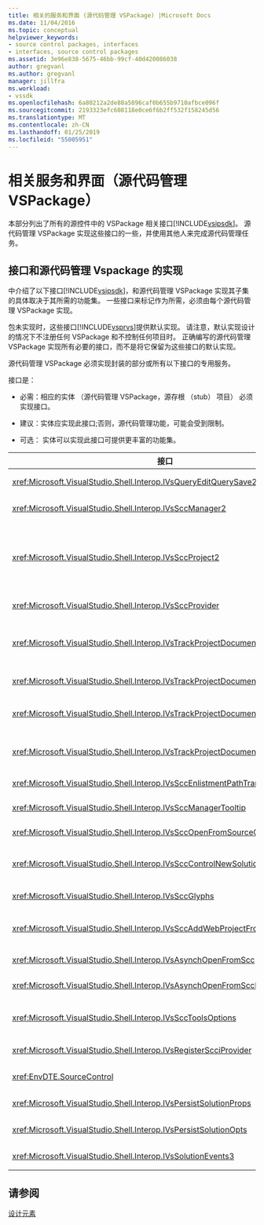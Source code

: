 ```yaml
---
title: 相关的服务和界面 (源代码管理 VSPackage) |Microsoft Docs
ms.date: 11/04/2016
ms.topic: conceptual
helpviewer_keywords:
- source control packages, interfaces
- interfaces, source control packages
ms.assetid: 3e96e838-5675-46bb-99cf-40d420086038
author: gregvanl
ms.author: gregvanl
manager: jillfra
ms.workload:
- vssdk
ms.openlocfilehash: 6a80212a2de88a5896caf0b655b9710afbce096f
ms.sourcegitcommit: 2193323efc608118e0ce6f6b2ff532f158245d56
ms.translationtype: MT
ms.contentlocale: zh-CN
ms.lasthandoff: 01/25/2019
ms.locfileid: "55005951"
---
```

# <a name="related-services-and-interfaces-source-control-vspackage"></a>相关服务和界面（源代码管理 VSPackage）
本部分列出了所有的源控件中的 VSPackage 相关接口[!INCLUDE[vsipsdk](../../extensibility/includes/vsipsdk_md.md)]。 源代码管理 VSPackage 实现这些接口的一些，并使用其他人来完成源代码管理任务。  
  
## <a name="interfaces-implemented-by-and-for-source-control-vspackages"></a>接口和源代码管理 Vspackage 的实现  
 中介绍了以下接口[!INCLUDE[vsipsdk](../../extensibility/includes/vsipsdk_md.md)]，和源代码管理 VSPackage 实现其子集的具体取决于其所需的功能集。 一些接口来标记作为所需，必须由每个源代码管理 VSPackage 实现。  
  
 包未实现时，这些接口[!INCLUDE[vsprvs](../../code-quality/includes/vsprvs_md.md)]提供默认实现。 请注意，默认实现设计的情况下不注册任何 VSPackage 和不控制任何项目时。 正确编写的源代码管理 VSPackage 实现所有必要的接口，而不是将它保留为这些接口的默认实现。  
  
 源代码管理 VSPackage 必须实现封装的部分或所有以下接口的专用服务。  
  
 接口是：  
  
-   必需：相应的实体 （源代码管理 VSPackage，源存根 （stub） 项目） 必须实现接口。  
  
-   建议：实体应实现此接口;否则，源代码管理功能，可能会受到限制。  
  
-   可选： 实体可以实现此接口可提供更丰富的功能集。  
  
| 接口 | 目标 | 由实现 | 实现？ |
| - | - |--------------------------|-------------|
| <xref:Microsoft.VisualStudio.Shell.Interop.IVsQueryEditQuerySave2> | 编辑器调用此接口，然后再修改或保存文件。 源代码管理 VSPackage 可以签出该文件或拒绝该操作，如果签出失败。 | 源代码管理 VSPackage | 建议 |
| <xref:Microsoft.VisualStudio.Shell.Interop.IVsSccManager2> | 此接口提供基本源代码管理功能，对于项目，如注册和取消注册与源代码管理项目和基本源控件中绘制标志符号提供支持。 | 源代码管理 VSPackage | 必需 |
| <xref:Microsoft.VisualStudio.Shell.Interop.IVsSccProject2> | 此接口从获取<xref:Microsoft.VisualStudio.Shell.Interop.IVsHierarchy>使用<xref:System.Runtime.InteropServices.Marshal.QueryInterface%2A>函数，或只需强制转换对象实现`IVsHierarchy`到`IVsSccProject2`。 它所获取的项目中的源控件下的文件或通知的当前源代码管理状态或位置的项目。 | 项目 | 必需 |
| <xref:Microsoft.VisualStudio.Shell.Interop.IVsSccProvider> | 集成模块使用此接口来设置当前活动的 VSPackage。 | 源代码管理 VSPackage | 必需 |
| <xref:Microsoft.VisualStudio.Shell.Interop.IVsTrackProjectDocuments2> | 此接口基于订阅模型。 任何 VSPackage 可以指示它希望接收文档事件需要注意 shell 上将要发生的事件。 实现并由[!INCLUDE[vsprvs](../../code-quality/includes/vsprvs_md.md)]，这反过来将实现的事件传递`IVsTrackProjectDocumentsEvents2`到 VSPackage。 | 源存根 （stub) | 必需 |
| <xref:Microsoft.VisualStudio.Shell.Interop.IVsTrackProjectDocuments3> | 此接口提供了批处理、 同步的读/写操作和一种高级`OnQueryAddFiles`方法。 | 源存根 （stub) | 必需 |
| <xref:Microsoft.VisualStudio.Shell.Interop.IVsTrackProjectDocumentsEvents2> | **解决方案资源管理器**和新文件添加到项目，或重命名或从项目中删除文件和文件夹时，项目将调用此接口。 源代码管理 VSPackage 可以签出项目文件或取消操作。 | 源代码管理 VSPackage | 建议 |
| <xref:Microsoft.VisualStudio.Shell.Interop.IVsTrackProjectDocumentsEvents3> | **解决方案资源管理器**和项目调用以响应对 IVstrackProjectDocuments3 接口的方法的调用此接口。 源代码管理 VSPackage 可以跟踪批处理的操作，同步读/写操作，并使用更高级`OnQueryAddFiles`方法。 | 源代码管理 VSPackage | 建议 |
| <xref:Microsoft.VisualStudio.Shell.Interop.IVsSccEnlistmentPathTranslation> | 此接口提供登记管理 Web 项目的支持。 | 源代码管理 VSPackage | 建议 |
| <xref:Microsoft.VisualStudio.Shell.Interop.IVsSccManagerTooltip> | 此接口用于检索项目的源代码管理文件的工具提示。 | 源代码管理 VSPackage | Optional |
| <xref:Microsoft.VisualStudio.Shell.Interop.IVsSccOpenFromSourceControl> | 此接口提供的命名空间扩展支持。 | 源代码管理 VSPackage | Optional |
| <xref:Microsoft.VisualStudio.Shell.Interop.IVsSccControlNewSolution> | VSPackage 使用此接口将集成到一个命名空间扩展**新建**，**打开**，或**保存**对话框。 因此，项目可以自动添加到源代码管理在创建时，或添加到源代码管理时保存操作已生效。 | 源代码管理 VSPackage | Optional |
| <xref:Microsoft.VisualStudio.Shell.Interop.IVsSccGlyphs> | VSPackage 使用此接口定义为源控件中的节点的标志符号的其他标志符号**解决方案资源管理器**。 | 源代码管理 VSPackage | Optional |
| <xref:Microsoft.VisualStudio.Shell.Interop.IVsSccAddWebProjectFromSourceControl> | **添加**Web 项目的对话框中使用此接口。 它提供用于浏览源代码管理位置以及用于打开以前在该位置的源控件存储库中添加一个 Web 项目的方法。 | 源代码管理 VSPackage | 建议 |
| <xref:Microsoft.VisualStudio.Shell.Interop.IVsAsynchOpenFromScc> | 此接口提供异步 （后台） 加载从源代码管理项目的支持。 | 源代码管理 VSPackage | Optional |
| <xref:Microsoft.VisualStudio.Shell.Interop.IVsAsynchOpenFromSccProjectEvents> | 此接口允许项目以查看由启动异步加载进度<xref:Microsoft.VisualStudio.Shell.Interop.IVsAsynchOpenFromScc>。 | 项目 | Optional |
| <xref:Microsoft.VisualStudio.Shell.Interop.IVsSccToolsOptions> | 此接口允许在 IDE 来查询活动的源代码管理 VSPackage。 在 IDE 中查询具有意义，即使没有 VSPackage 注册活动的源控件的源代码管理设置的值。 此接口实现，由处理[!INCLUDE[vsprvs](../../code-quality/includes/vsprvs_md.md)]。 | 源存根 （stub) | 必需 |
| <xref:Microsoft.VisualStudio.Shell.Interop.IVsRegisterScciProvider> | 在注册源代码管理 VSPackage 中使用此接口。 | 源存根 （stub) | 必需 |
| <xref:EnvDTE.SourceControl> | 在自动化中使用此接口。 在这种情况下，它公开可以但不显示任何 UI 执行的函数。 | 源代码管理 VSPackage | Optional |
| <xref:Microsoft.VisualStudio.Shell.Interop.IVsPersistSolutionProps> | 此接口用于将源控件设置保存在解决方案 (.sln) 文件。 设置包括源代码管理位置和源控件状态标志。 | 源代码管理 VSPackage | 建议 |
| <xref:Microsoft.VisualStudio.Shell.Interop.IVsPersistSolutionOpts> | 此接口用于解决方案选项 (.suo) 文件中保存源代码管理设置。 这可能包括特定于用户的源代码管理设置，例如当前用户的登记位置。 | 源代码管理 VSPackage | 建议 |
| <xref:Microsoft.VisualStudio.Shell.Interop.IVsSolutionEvents3> | 此接口用于监视事件以执行操作，如签入之前关闭解决方案，或从源代码管理获取新文件，在打开项目的项目文件。 | 源代码管理 VSPackage | 建议 |
  
## <a name="see-also"></a>请参阅  
 [设计元素](../../extensibility/internals/source-control-vspackage-design-elements.md)